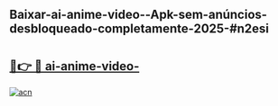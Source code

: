 ## Baixar-ai-anime-video--Apk-sem-anúncios-desbloqueado-completamente-2025-#n2esi

# <h2><a href="https://ainizakaria.my?title=ai-anime-video-&ref=20M">🔗👉 🔴 ai-anime-video-</a></h2>

[![acn](https://github.com/user-attachments/assets/0f9c940e-d8b0-45ae-aac7-cd30a18b3e1c)](https://ainizakaria.my?title=ai-anime-video-&ref=20M)


